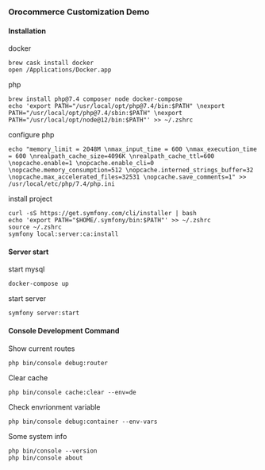 ### Orocommerce Customization Demo

#### Installation
docker
```
brew cask install docker
open /Applications/Docker.app
```

php
```
brew install php@7.4 composer node docker-compose
echo 'export PATH="/usr/local/opt/php@7.4/bin:$PATH" \nexport PATH="/usr/local/opt/php@7.4/sbin:$PATH" \nexport PATH="/usr/local/opt/node@12/bin:$PATH"' >> ~/.zshrc
```

configure php
```
echo "memory_limit = 2048M \nmax_input_time = 600 \nmax_execution_time = 600 \nrealpath_cache_size=4096K \nrealpath_cache_ttl=600 \nopcache.enable=1 \nopcache.enable_cli=0 \nopcache.memory_consumption=512 \nopcache.interned_strings_buffer=32 \nopcache.max_accelerated_files=32531 \nopcache.save_comments=1" >> /usr/local/etc/php/7.4/php.ini
```

install project
```
curl -sS https://get.symfony.com/cli/installer | bash
echo 'export PATH="$HOME/.symfony/bin:$PATH"' >> ~/.zshrc
source ~/.zshrc
symfony local:server:ca:install
```

#### Server start
start mysql
```
docker-compose up
```

start server
```
symfony server:start
```

#### Console Development Command

Show current routes
```
php bin/console debug:router
```

Clear cache
```
php bin/console cache:clear --env=de
```

Check envrionment variable
```
php bin/console debug:container --env-vars
```

Some system info
```
php bin/console --version
php bin/console about
```
